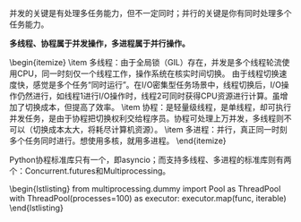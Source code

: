 
并发的关键是有处理多任务能力，但不一定同时；并行的关键是你有同时处理多个任务能力。

**多线程、协程属于并发操作，多进程属于并行操作。**

\begin{itemize}
    \item 多线程：由于全局锁（GIL）存在，并发是多个线程轮流使用CPU，同一时刻仅一个线程工作，操作系统在核实时间切换。
    由于线程切换速度快，感觉是多个任务“同时运行”。在I/O密集型任务场景中，线程切换后，I/O操作仍然进行，如线程1进行I/O操作时，线程2可同时获得CPU资源进行计算。虽增加了切换成本，但提高了效率。
    \item 协程：是轻量级线程，是单线程，却可执行并发任务，是由于协程把切换权利交给程序员。协程可处理上万并发，多线程则不可以（切换成本太大，将耗尽计算机资源）。
    \item 多进程：并行，真正同一时刻多个任务同时进行。想使用多核，就用多进程。
\end{itemize}

Python协程标准库只有一个，即asyncio；而支持多线程、多进程的标准库则有两个：Concurrent.futures和Multiprocessing。
 
\begin{lstlisting}
from multiprocessing.dummy import Pool as ThreadPool
with ThreadPool(processes=100) as executor:
    executor.map(func, iterable)
\end{lstlisting}
